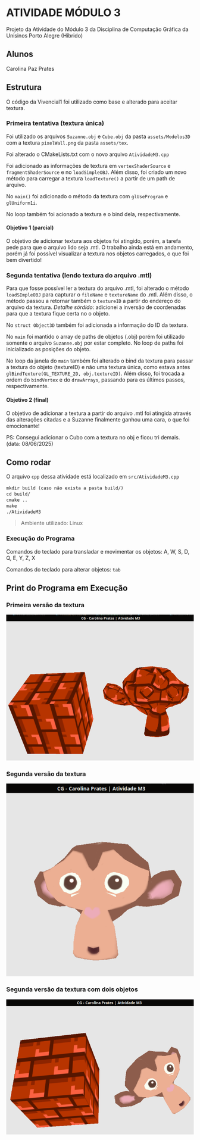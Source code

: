 # ATIVIDADE MÓDULO 3
Projeto da Atividade do Módulo 3 da Disciplina de Computação Gráfica da Unisinos Porto Alegre (Híbrido)

## Alunos 
Carolina Paz Prates

## Estrutura
O código da Vivencial1 foi utilizado como base e alterado para aceitar textura.

### Primeira tentativa (textura única)

Foi utilizado os arquivos `Suzanne.obj` e `Cube.obj` da pasta `assets/Modelos3D` com a textura `pixelWall.png` da pasta `assets/tex`.

Foi alterado o CMakeLists.txt com o novo arquivo `AtividadeM3.cpp`

Foi adicionado as informações de textura em `vertexShaderSource` e `fragmentShaderSource` e no `loadSimpleOBJ`. Além disso, foi criado um novo método para carregar a textura `loadTexture()` a partir de um path de arquivo.

No `main()` foi adicionado o método da textura com `glUseProgram` e `glUniform1i`.

No loop também foi acionado a textura e o bind dela, respectivamente.

#### Objetivo 1 (parcial)

O objetivo de adicionar textura aos objetos foi atingido, porém, a tarefa pede para que o arquivo lido seja .mtl. O trabalho ainda está em andamento, porém já foi possível visualizar a textura nos objetos carregados, o que foi bem divertido!

### Segunda tentativa (lendo textura do arquivo .mtl)

Para que fosse possível ler a textura do arquivo .mtl, foi alterado o método `loadSImpleOBJ` para capturar o `fileName` e `textureName` do .mtl. Além disso, o método passou a retornar também o `textureID` a partir do endereço do arquivo da textura. *Detalhe sórdido*: adicionei a inversão de coordenadas para que a textura fique certa no o objeto.

No `struct Object3D` também foi adicionada a informação do ID da textura.

No `main` foi mantido o array de paths de objetos (.obj) porém foi utilizado somente o arquivo `Suzanne.obj` por estar completo. No loop de paths foi inicializado as posições do objeto.

No loop da janela do `main` também foi alterado o bind da textura para passar a textura do objeto (textureID) e não uma textura única, como estava antes `glBindTexture(GL_TEXTURE_2D, obj.textureID)`. Além disso, foi trocada a ordem do `bindVertex` e do `drawArrays`, passando para os últimos passos, respectivamente.

#### Objetivo 2 (final)

O objetivo de adicionar a textura a partir do arquivo .mtl foi atingida através das alterações citadas e a Suzanne finalmente ganhou uma cara, o que foi emocionante!

PS: Consegui adicionar o Cubo com a textura no obj e ficou tri demais. (data: 08/06/2025)

## Como rodar

O arquivo `cpp` dessa atividade está localizado em `src/AtividadeM3.cpp`

```
mkdir build (caso não exista a pasta build/)
cd build/
cmake .. 
make 
./AtividadeM3
```

> Ambiente utilizado: Linux

### Execução do Programa

Comandos do teclado para transladar e movimentar os objetos: A, W, S, D, Q, E, Y, Z, X

Comandos do teclado para alterar objetos: `tab`

## Print do Programa em Execução

### Primeira versão da textura

![Texturizado v1](https://github.com/cpprates/ProjetosCG/blob/main/src/AtividadeM3/images/AtividadeM3-v1.png?raw=true)

### Segunda versão da textura

![Texturizado v2](https://github.com/cpprates/ProjetosCG/blob/main/src/AtividadeM3/images/AtividadeM3-v2.png?raw=true)

### Segunda versão da textura com dois objetos

![Texturizado v3](https://github.com/cpprates/ProjetosCG/blob/main/src/AtividadeM3/images/AtividadeM3-v3.png?raw=true)